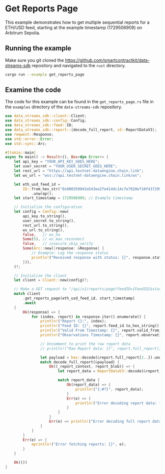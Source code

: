 # Get Reports Page

This example demonstrates how to get multiple sequential reports for a ETH/USD feed, starting at the example timestamp (1729506909) on Arbitrum Sepolia.

## Running the example

Make sure you git cloned the https://github.com/smartcontractkit/data-streams-sdk repository and navigated to the `rust` directory.

```bash
cargo run --example get_reports_page
```

## Examine the code

The code for this example can be found in the `get_reports_page.rs` file in the `examples` directory of the `data-streams-sdk` repository.

```rust
use data_streams_sdk::client::Client;
use data_streams_sdk::config::Config;
use data_streams_sdk::feed::ID;
use data_streams_sdk::report::{decode_full_report, v3::ReportDataV3};
use reqwest::Response;
use std::error::Error;
use std::sync::Arc;

#[tokio::main]
async fn main() -> Result<(), Box<dyn Error>> {
    let api_key = "YOUR_API_KEY_GOES_HERE";
    let user_secret = "YOUR_USER_SECRET_GOES_HERE";
    let rest_url = "https://api.testnet-dataengine.chain.link";
    let ws_url = "wss://api.testnet-dataengine.chain.link/ws";

    let eth_usd_feed_id =
        ID::from_hex_str("0x000359843a543ee2fe414dc14c7e7920ef10f4372990b79d6361cdc0dd1ba782")
            .unwrap();
    let start_timestamp = 1729506909; // Example timestamp

    // Initialize the configuration
    let config = Config::new(
        api_key.to_string(),
        user_secret.to_string(),
        rest_url.to_string(),
        ws_url.to_string(),
        false,   // ws_ha
        Some(5), // ws_max_reconnect
        false,   // insecure_skip_verify
        Some(Arc::new(|response: &Response| {
            // Example: Log the response status
            println!("Received response with status: {}", response.status());
        })),
    )?;

    // Initialize the client
    let client = Client::new(config)?;

    // Make a GET request to "/api/v1/reports/page?feedID={FeedID}&startTimestamp={StartTimestamp}"
    match client
        .get_reports_page(eth_usd_feed_id, start_timestamp)
        .await
    {
        Ok(response) => {
            for (index, report) in response.iter().enumerate() {
                println!("Report {}:", index);
                println!("Feed ID: {}", report.feed_id.to_hex_string());
                println!("Valid From Timestamp: {}", report.valid_from_timestamp);
                println!("Observations Timestamp: {}", report.observations_timestamp);

                // Uncomment to print the raw report data
                // println!("Raw Report data: {}", report.full_report);

                let payload = hex::decode(&report.full_report[2..]).unwrap();
                match decode_full_report(&payload) {
                    Ok((_report_context, report_blob)) => {
                        let report_data = ReportDataV3::decode(&report_blob);

                        match report_data {
                            Ok(report_data) => {
                                println!("{:#?}", report_data);
                            }
                            Err(e) => {
                                println!("Error decoding report data: {}", e);
                            }
                        }
                    }
                    Err(e) => println!("Error decoding full report data: {}", e),
                }
            }
        }
        Err(e) => {
            eprintln!("Error fetching reports: {}", e);
        }
    }

    Ok(())
}
```
